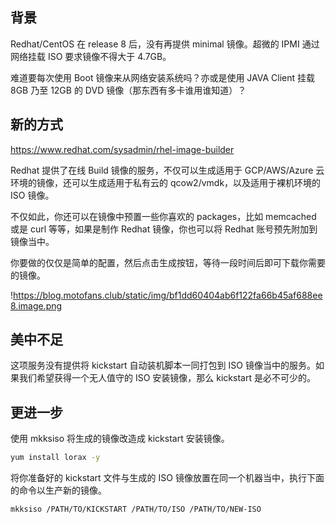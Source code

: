 ## 背景

Redhat/CentOS 在 release 8 后，没有再提供 minimal 镜像。超微的 IPMI 通过网络挂载 ISO 要求镜像不得大于 4.7GB。

难道要每次使用 Boot 镜像来从网络安装系统吗？亦或是使用 JAVA Client 挂载 8GB 乃至 12GB 的 DVD 镜像（那东西有多卡谁用谁知道）？

## 新的方式

https://www.redhat.com/sysadmin/rhel-image-builder

Redhat 提供了在线 Build 镜像的服务，不仅可以生成适用于 GCP/AWS/Azure 云环境的镜像，还可以生成适用于私有云的 qcow2/vmdk，以及适用于裸机环境的 ISO 镜像。

不仅如此，你还可以在镜像中预置一些你喜欢的 packages，比如 memcached 或是 curl 等等，如果是制作 Redhat 镜像，你也可以将 Redhat 账号预先附加到镜像当中。

你要做的仅仅是简单的配置，然后点击生成按钮，等待一段时间后即可下载你需要的镜像。

!https://blog.motofans.club/static/img/bf1dd60404ab6f122fa66b45af688ee8.image.png

## 美中不足

这项服务没有提供将 kickstart 自动装机脚本一同打包到 ISO 镜像当中的服务。如果我们希望获得一个无人值守的 ISO 安装镜像，那么 kickstart 是必不可少的。

## 更进一步

使用 mkksiso 将生成的镜像改造成 kickstart 安装镜像。

```bash
yum install lorax -y
```

将你准备好的 kickstart 文件与生成的 ISO 镜像放置在同一个机器当中，执行下面的命令以生产新的镜像。

```bash
mkksiso /PATH/TO/KICKSTART /PATH/TO/ISO /PATH/TO/NEW-ISO
```
